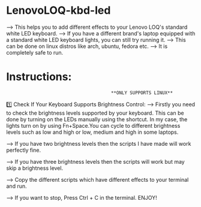 # LenovoLOQ-kbd-led
--> This helps you to add different effects to your Lenovo LOQ's standard white LED keyboard.
--> If you have a different brand's laptop equipped with a standard white LED keyboard lights, you can still try running it.
--> This can be done on linux distros like arch, ubuntu, fedora etc.
--> It is completely safe to run.

# Instructions:
                                           **ONLY SUPPORTS LINUX**
1️⃣ Check If Your Keyboard Supports Brightness Control:
--> Firstly you need to check the brightness levels supported by your keyboard. This can be done by turning on the LEDs manually using the shortcut. In my case, the lights turn on by using 
    Fn+Space.You can cycle to different brightness levels such as low and high or low, medium and high in some laptops.


--> If you have two brightness levels then the scripts I have made will work perfectly fine.


--> If you have three brightness levels then the scripts will work but may skip a brightness level.


--> Copy the different scripts which have different effects to your terminal and run.


--> If you want to stop, Press Ctrl + C in the terminal.
            ENJOY!


